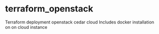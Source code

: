 # terraform_openstack
Terraform deployment openstack cedar cloud
 Includes docker installation on on cloud instance
